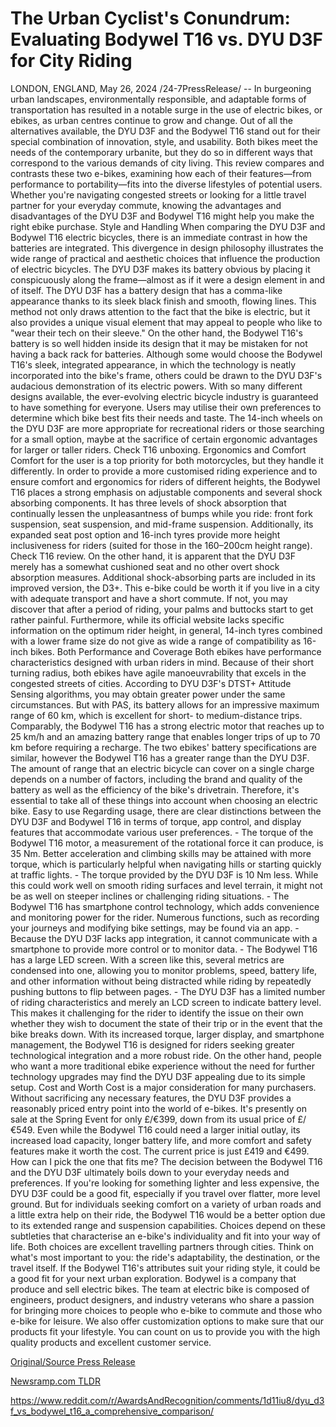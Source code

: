# The Urban Cyclist's Conundrum: Evaluating Bodywel T16 vs. DYU D3F for City Riding

LONDON, ENGLAND, May 26, 2024 /24-7PressRelease/ -- In burgeoning urban landscapes, environmentally responsible, and adaptable forms of transportation has resulted in a notable surge in the use of electric bikes, or ebikes, as urban centres continue to grow and change. Out of all the alternatives available, the DYU D3F and the Bodywel T16 stand out for their special combination of innovation, style, and usability. Both bikes meet the needs of the contemporary urbanite, but they do so in different ways that correspond to the various demands of city living. This review compares and contrasts these two e-bikes, examining how each of their features—from performance to portability—fits into the diverse lifestyles of potential users. Whether you're navigating congested streets or looking for a little travel partner for your everyday commute, knowing the advantages and disadvantages of the DYU D3F and Bodywel T16 might help you make the right ebike purchase.  Style and Handling When comparing the DYU D3F and Bodywel T16 electric bicycles, there is an immediate contrast in how the batteries are integrated. This divergence in design philosophy illustrates the wide range of practical and aesthetic choices that influence the production of electric bicycles.   The DYU D3F makes its battery obvious by placing it conspicuously along the frame—almost as if it were a design element in and of itself. The DYU D3F has a battery design that has a comma-like appearance thanks to its sleek black finish and smooth, flowing lines. This method not only draws attention to the fact that the bike is electric, but it also provides a unique visual element that may appeal to people who like to "wear their tech on their sleeve."  On the other hand, the Bodywel T16's battery is so well hidden inside its design that it may be mistaken for not having a back rack for batteries. Although some would choose the Bodywel T16's sleek, integrated appearance, in which the technology is neatly incorporated into the bike's frame, others could be drawn to the DYU D3F's audacious demonstration of its electric powers. With so many different designs available, the ever-evolving electric bicycle industry is guaranteed to have something for everyone. Users may utilise their own preferences to determine which bike best fits their needs and taste. The 14-inch wheels on the DYU D3F are more appropriate for recreational riders or those searching for a small option, maybe at the sacrifice of certain ergonomic advantages for larger or taller riders. Check T16 unboxing.  Ergonomics and Comfort Comfort for the user is a top priority for both motorcycles, but they handle it differently. In order to provide a more customised riding experience and to ensure comfort and ergonomics for riders of different heights, the Bodywel T16 places a strong emphasis on adjustable components and several shock absorbing components. It has three levels of shock absorption that continually lessen the unpleasantness of bumps while you ride: front fork suspension, seat suspension, and mid-frame suspension. Additionally, its expanded seat post option and 16-inch tyres provide more height inclusiveness for riders (suited for those in the 160–200cm height range). Check T16 review.  On the other hand, it is apparent that the DYU D3F merely has a somewhat cushioned seat and no other overt shock absorption measures. Additional shock-absorbing parts are included in its improved version, the D3+. This e-bike could be worth it if you live in a city with adequate transport and have a short commute. If not, you may discover that after a period of riding, your palms and buttocks start to get rather painful. Furthermore, while its official website lacks specific information on the optimum rider height, in general, 14-inch tyres combined with a lower frame size do not give as wide a range of compatibility as 16-inch bikes.   Both Performance and Coverage Both ebikes have performance characteristics designed with urban riders in mind. Because of their short turning radius, both ebikes have agile manoeuvrability that excels in the congested streets of cities.   According to DYU D3F's DTST+ Attitude Sensing algorithms, you may obtain greater power under the same circumstances. But with PAS, its battery allows for an impressive maximum range of 60 km, which is excellent for short- to medium-distance trips. Comparably, the Bodywel T16 has a strong electric motor that reaches up to 25 km/h and an amazing battery range that enables longer trips of up to 70 km before requiring a recharge.   The two ebikes' battery specifications are similar, however the Bodywel T16 has a greater range than the DYU D3F. The amount of range that an electric bicycle can cover on a single charge depends on a number of factors, including the brand and quality of the battery as well as the efficiency of the bike's drivetrain. Therefore, it's essential to take all of these things into account when choosing an electric bike.   Easy to use Regarding usage, there are clear distinctions between the DYU D3F and Bodywel T16 in terms of torque, app control, and display features that accommodate various user preferences.  - The torque of the Bodywel T16 motor, a measurement of the rotational force it can produce, is 35 Nm. Better acceleration and climbing skills may be attained with more torque, which is particularly helpful when navigating hills or starting quickly at traffic lights. - The torque provided by the DYU D3F is 10 Nm less. While this could work well on smooth riding surfaces and level terrain, it might not be as well on steeper inclines or challenging riding situations.  - The Bodywel T16 has smartphone control technology, which adds convenience and monitoring power for the rider. Numerous functions, such as recording your journeys and modifying bike settings, may be found via an app. - Because the DYU D3F lacks app integration, it cannot communicate with a smartphone to provide more control or to monitor data.  - The Bodywel T16 has a large LED screen. With a screen like this, several metrics are condensed into one, allowing you to monitor problems, speed, battery life, and other information without being distracted while riding by repeatedly pushing buttons to flip between pages. - The DYU D3F has a limited number of riding characteristics and merely an LCD screen to indicate battery level. This makes it challenging for the rider to identify the issue on their own whether they wish to document the state of their trip or in the event that the bike breaks down.  With its increased torque, larger display, and smartphone management, the Bodywel T16 is designed for riders seeking greater technological integration and a more robust ride. On the other hand, people who want a more traditional ebike experience without the need for further technology upgrades may find the DYU D3F appealing due to its simple setup.  Cost and Worth Cost is a major consideration for many purchasers. Without sacrificing any necessary features, the DYU D3F provides a reasonably priced entry point into the world of e-bikes. It's presently on sale at the Spring Event for only £/€399, down from its usual price of £/€549. Even while the Bodywel T16 could need a larger initial outlay, its increased load capacity, longer battery life, and more comfort and safety features make it worth the cost. The current price is just £419 and €499.  How can I pick the one that fits me? The decision between the Bodywel T16 and the DYU D3F ultimately boils down to your everyday needs and preferences. If you're looking for something lighter and less expensive, the DYU D3F could be a good fit, especially if you travel over flatter, more level ground. But for individuals seeking comfort on a variety of urban roads and a little extra help on their ride, the Bodywel T16 would be a better option due to its extended range and suspension capabilities.  Choices depend on these subtleties that characterise an e-bike's individuality and fit into your way of life. Both choices are excellent travelling partners through cities. Think on what's most important to you: the ride's adaptability, the destination, or the travel itself. If the Bodywel T16's attributes suit your riding style, it could be a good fit for your next urban exploration.  Bodywel is a company that produce and sell electric bikes. The team at electric bike is composed of engineers, product designers, and industry veterans who share a passion for bringing more choices to people who e-bike to commute and those who e-bike for leisure. We also offer customization options to make sure that our products fit your lifestyle. You can count on us to provide you with the high quality products and excellent customer service. 

[Original/Source Press Release](https://www.24-7pressrelease.com/press-release/511182/the-urban-cyclists-conundrum-evaluating-bodywel-t16-vs-dyu-d3f-for-city-riding)
                    

[Newsramp.com TLDR](None) 

https://www.reddit.com/r/AwardsAndRecognition/comments/1d11iu8/dyu_d3f_vs_bodywel_t16_a_comprehensive_comparison/